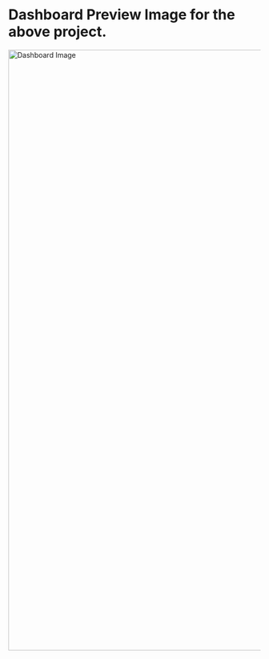 # Dashboard Preview Image for the above project.


<img width="1199" alt="Dashboard Image" src="https://raw.githubusercontent.com/Gokul-Raja84/Data-Analysis-in-Excel/main/4.%20MacDonalds%20Sales%202022%20Dashboard/Dashboard%20Image.png">
